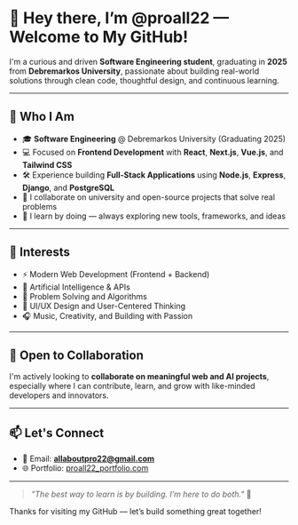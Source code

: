 # 👋 Hey there, I’m @proall22 — Welcome to My GitHub!

I'm a curious and driven **Software Engineering student**, graduating in **2025** from **Debremarkos University**, passionate about building real-world solutions through clean code, thoughtful design, and continuous learning.

---

## 🚀 Who I Am
- 🎓 **Software Engineering** @ Debremarkos University (Graduating 2025)
- 💻 Focused on **Frontend Development** with **React**, **Next.js**, **Vue.js**, and **Tailwind CSS**
- 🛠️ Experience building **Full-Stack Applications** using **Node.js**, **Express**, **Django**, and **PostgreSQL**
- 🤝 I collaborate on university and open-source projects that solve real problems
- 🧠 I learn by doing — always exploring new tools, frameworks, and ideas

---

## 🌟 Interests
- ⚡ Modern Web Development (Frontend + Backend)
- 🤖 Artificial Intelligence & APIs
- 🧩 Problem Solving and Algorithms
- 🎨 UI/UX Design and User-Centered Thinking
- 🎧 Music, Creativity, and Building with Passion

---

## 🤝 Open to Collaboration
I'm actively looking to **collaborate on meaningful web and AI projects**, especially where I can contribute, learn, and grow with like-minded developers and innovators.

---

## 📫 Let's Connect
- 📧 Email: **allaboutpro22@gmail.com**
- 🌐 Portfolio: [proall22_portfolio.com](https://portofolio-next-five.vercel.app/)

---

> _"The best way to learn is by building. I’m here to do both."_ 🚀

Thanks for visiting my GitHub — let’s build something great together!

<!---
proall22/proall22 is a ✨ special ✨ repository because its `README.md` (this file) appears on your GitHub profile.
You can click the Preview link to take a look at your changes.
--->
